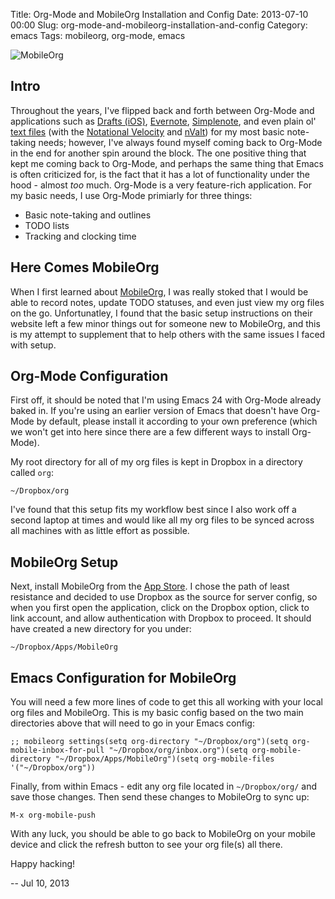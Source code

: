 Title: Org-Mode and MobileOrg Installation and Config
Date: 2013-07-10 00:00
Slug: org-mode-and-mobileorg-installation-and-config
Category: emacs
Tags: mobileorg, org-mode, emacs


![MobileOrg](/img/articles/mobileorg_placeit.png)

Intro
-----

Throughout the years, I've flipped back and forth between Org-Mode and
applications such as [Drafts (iOS)](http://agiletortoise.com/drafts/),
[Evernote](https://evernote.com/), [Simplenote](http://simplenote.com/),
and even plain ol' [text
files](http://lifehacker.com/166299/geek-to-live--list-your-life-in-txt)
(with the [Notational Velocity](http://notational.net/) and
[nValt](http://brettterpstra.com/projects/nvalt/)) for my most basic
note-taking needs; however, I've always found myself coming back to
Org-Mode in the end for another spin around the block. The one positive
thing that kept me coming back to Org-Mode, and perhaps the same thing
that Emacs is often criticized for, is the fact that it has a lot of
functionality under the hood - almost *too* much. Org-Mode is a very
feature-rich application. For my basic needs, I use Org-Mode primiarly
for three things:

-   Basic note-taking and outlines
-   TODO lists
-   Tracking and clocking time

Here Comes MobileOrg
--------------------

When I first learned about [MobileOrg](http://mobileorg.ncogni.to/), I
was really stoked that I would be able to record notes, update TODO
statuses, and even just view my org files on the go. Unfortunatley, I
found that the basic setup instructions on their website left a few
minor things out for someone new to MobileOrg, and this is my attempt to
supplement that to help others with the same issues I faced with setup.


Org-Mode Configuration
----------------------

First off, it should be noted that I'm using Emacs 24 with Org-Mode
already baked in. If you're using an earlier version of Emacs that
doesn't have Org-Mode by default, please install it according to your
own preference (which we won't get into here since there are a few
different ways to install Org-Mode).

My root directory for all of my org files is kept in Dropbox in a
directory called `org`:

    ~/Dropbox/org

I've found that this setup fits my workflow best since I also work off a
second laptop at times and would like all my org files to be synced
across all machines with as little effort as possible.


MobileOrg Setup
---------------

Next, install MobileOrg from the [App
Store](https://itunes.apple.com/us/app/mobileorg/id634225528?mt=8). I
chose the path of least resistance and decided to use Dropbox as the
source for server config, so when you first open the application, click
on the Dropbox option, click to link account, and allow authentication
with Dropbox to proceed. It should have created a new directory for you
under:

    ~/Dropbox/Apps/MobileOrg


Emacs Configuration for MobileOrg
---------------------------------

You will need a few more lines of code to get this all working with your
local org files and MobileOrg. This is my basic config based on the two
main directories above that will need to go in your Emacs config:

    ;; mobileorg settings(setq org-directory "~/Dropbox/org")(setq org-mobile-inbox-for-pull "~/Dropbox/org/inbox.org")(setq org-mobile-directory "~/Dropbox/Apps/MobileOrg")(setq org-mobile-files '("~/Dropbox/org"))

Finally, from within Emacs - edit any org file located in
`~/Dropbox/org/` and save those changes. Then send these changes to
MobileOrg to sync up:

    M-x org-mobile-push

With any luck, you should be able to go back to MobileOrg on your mobile
device and click the refresh button to see your org file(s) all there.

Happy hacking!

-- Jul 10, 2013
